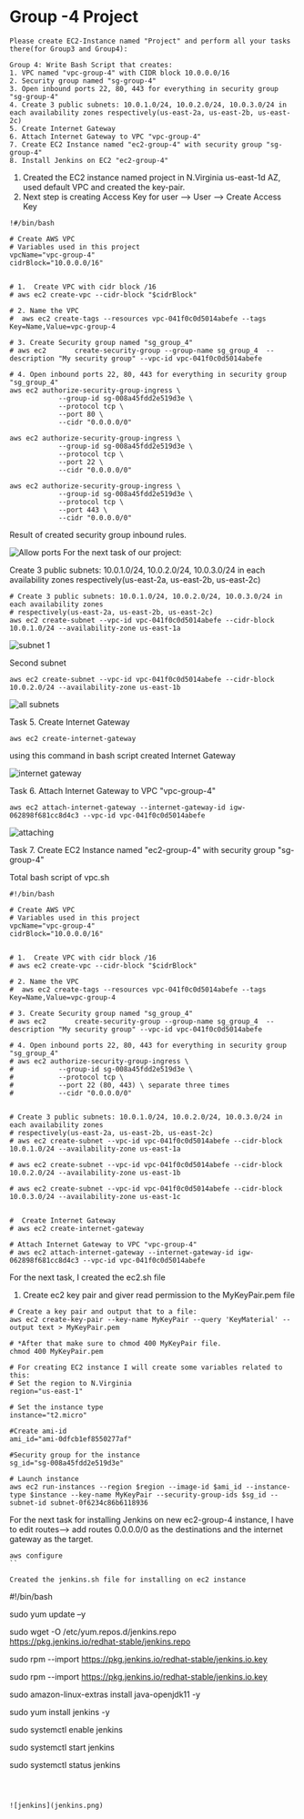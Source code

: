 # Group -4 Project

```
Please create EC2-Instance named "Project" and perform all your tasks there(for Group3 and Group4):

Group 4: Write Bash Script that creates:
1. VPC named "vpc-group-4" with CIDR block 10.0.0.0/16
2. Security group named "sg-group-4"
3. Open inbound ports 22, 80, 443 for everything in security group "sg-group-4"
4. Create 3 public subnets: 10.0.1.0/24, 10.0.2.0/24, 10.0.3.0/24 in each availability zones respectively(us-east-2a, us-east-2b, us-east-2c) 
5. Create Internet Gateway
6. Attach Internet Gateway to VPC "vpc-group-4"
7. Create EC2 Instance named "ec2-group-4" with security group "sg-group-4"
8. Install Jenkins on EC2 "ec2-group-4"
```

1) Created the EC2 instance named project in N.Virginia us-east-1d AZ, used default VPC and created the key-pair.
2) Next step is creating Access Key for user --> User --> Create Access Key

```
!#/bin/bash 

# Create AWS VPC
# Variables used in this project
vpcName="vpc-group-4"
cidrBlock="10.0.0.0/16"


# 1.  Create VPC with cidr block /16
# aws ec2 create-vpc --cidr-block "$cidrBlock" 

# 2. Name the VPC
#  aws ec2 create-tags --resources vpc-041f0c0d5014abefe --tags Key=Name,Value=vpc-group-4

# 3. Create Security group named "sg_group_4"
# aws ec2       create-security-group --group-name sg_group_4  --description "My security group" --vpc-id vpc-041f0c0d5014abefe

# 4. Open inbound ports 22, 80, 443 for everything in security group "sg_group_4"
aws ec2 authorize-security-group-ingress \
            --group-id sg-008a45fdd2e519d3e \
            --protocol tcp \
            --port 80 \
            --cidr "0.0.0.0/0"

aws ec2 authorize-security-group-ingress \
            --group-id sg-008a45fdd2e519d3e \
            --protocol tcp \
            --port 22 \
            --cidr "0.0.0.0/0"

aws ec2 authorize-security-group-ingress \
            --group-id sg-008a45fdd2e519d3e \
            --protocol tcp \
            --port 443 \
            --cidr "0.0.0.0/0"

```

Result of created security group inbound rules.

![Allow ports](1.png)
For the next task of our project:

Create 3 public subnets: 10.0.1.0/24, 10.0.2.0/24, 10.0.3.0/24 in each availability zones respectively(us-east-2a, us-east-2b, us-east-2c)

```
# Create 3 public subnets: 10.0.1.0/24, 10.0.2.0/24, 10.0.3.0/24 in each availability zones 
# respectively(us-east-2a, us-east-2b, us-east-2c)
aws ec2 create-subnet --vpc-id vpc-041f0c0d5014abefe --cidr-block 10.0.1.0/24 --availability-zone us-east-1a
```

![subnet 1](subnet1.png)

Second subnet

```
aws ec2 create-subnet --vpc-id vpc-041f0c0d5014abefe --cidr-block 10.0.2.0/24 --availability-zone us-east-1b
```

![all subnets](allsubnets.png)

 Task 5. Create Internet Gateway

 ```
 aws ec2 create-internet-gateway
 ```

using this command in bash script created Internet Gateway

![internet gateway](ig.png)

Task 6. Attach Internet Gateway to VPC "vpc-group-4"

```
aws ec2 attach-internet-gateway --internet-gateway-id igw-062898f681cc8d4c3 --vpc-id vpc-041f0c0d5014abefe
```

![attaching](attach.png)

Task 7. Create EC2 Instance named "ec2-group-4" with security group "sg-group-4"

Total bash script of vpc.sh

```
#!/bin/bash

# Create AWS VPC
# Variables used in this project
vpcName="vpc-group-4"
cidrBlock="10.0.0.0/16"


# 1.  Create VPC with cidr block /16
# aws ec2 create-vpc --cidr-block "$cidrBlock" 

# 2. Name the VPC
#  aws ec2 create-tags --resources vpc-041f0c0d5014abefe --tags Key=Name,Value=vpc-group-4

# 3. Create Security group named "sg_group_4"
# aws ec2       create-security-group --group-name sg_group_4  --description "My security group" --vpc-id vpc-041f0c0d5014abefe

# 4. Open inbound ports 22, 80, 443 for everything in security group "sg_group_4"
# aws ec2 authorize-security-group-ingress \
#           --group-id sg-008a45fdd2e519d3e \
#           --protocol tcp \
#           --port 22 (80, 443) \ separate three times
#           --cidr "0.0.0.0/0"


# Create 3 public subnets: 10.0.1.0/24, 10.0.2.0/24, 10.0.3.0/24 in each availability zones 
# respectively(us-east-2a, us-east-2b, us-east-2c)
# aws ec2 create-subnet --vpc-id vpc-041f0c0d5014abefe --cidr-block 10.0.1.0/24 --availability-zone us-east-1a

# aws ec2 create-subnet --vpc-id vpc-041f0c0d5014abefe --cidr-block 10.0.2.0/24 --availability-zone us-east-1b

# aws ec2 create-subnet --vpc-id vpc-041f0c0d5014abefe --cidr-block 10.0.3.0/24 --availability-zone us-east-1c


#  Create Internet Gateway
# aws ec2 create-internet-gateway

# Attach Internet Gateway to VPC "vpc-group-4"
# aws ec2 attach-internet-gateway --internet-gateway-id igw-062898f681cc8d4c3 --vpc-id vpc-041f0c0d5014abefe

```

For the next task, I created the ec2.sh file

1. Create ec2 key pair and giver read permission to the MyKeyPair.pem file

```
# Create a key pair and output that to a file:
aws ec2 create-key-pair --key-name MyKeyPair --query 'KeyMaterial' --output text > MyKeyPair.pem

# *After that make sure to chmod 400 MyKeyPair file.
chmod 400 MyKeyPair.pem

```

```
# For creating EC2 instance I will create some variables related to this:
# Set the region to N.Virginia
region="us-east-1"

# Set the instance type
instance="t2.micro"

#Create ami-id
ami_id="ami-0dfcb1ef8550277af"

#Security group for the instance
sg_id="sg-008a45fdd2e519d3e"

# Launch instance
aws ec2 run-instances --region $region --image-id $ami_id --instance-type $instance --key-name MyKeyPair --security-group-ids $sg_id --subnet-id subnet-0f6234c86b6118936
```

For the next task for installing Jenkins on new ec2-group-4 instance, I have to edit routes--> add routes 0.0.0.0/0 as the destinations and the internet gateway as the target.

```
aws configure
``

Created the jenkins.sh file for installing on ec2 instance

```

#!/bin/bash


sudo yum update –y

sudo wget -O /etc/yum.repos.d/jenkins.repo \
    https://pkg.jenkins.io/redhat-stable/jenkins.repo

sudo rpm --import https://pkg.jenkins.io/redhat-stable/jenkins.io.key

sudo rpm --import https://pkg.jenkins.io/redhat-stable/jenkins.io.key

sudo amazon-linux-extras install java-openjdk11 -y

sudo yum install jenkins -y

sudo systemctl enable jenkins

sudo systemctl start jenkins

sudo systemctl status jenkins

```



![jenkins](jenkins.png)
